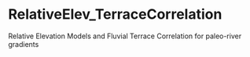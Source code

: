 # RelativeElev_TerraceCorrelation
Relative Elevation Models and Fluvial Terrace Correlation for paleo-river gradients
